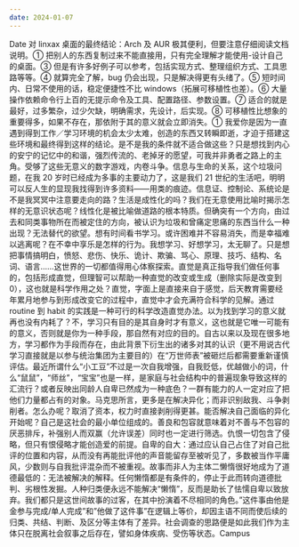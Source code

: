 ```yaml
---
date: 2024-01-07
---
```


Date 对 linxax 桌面的最终结论：Arch 及 AUR 极其便利，但要注意仔细阅读文档说明。① 把别人的东西复制过来不能直接用，只有完全理解才能使用-设计自己的桌面。③ 但是有许多好例子可以参考，包括实现方式、整理组织方式、工具思路等等。④ 就算完全了解，bug 仍会出现，只是解决得更有头绪了。⑤ 短时间内、日常不使用的话，稳定便捷性不比 windows（拓展可移植性也差）。⑥ 大量操作依赖命令行上百的无提示命令及工具、配置路径、参数设置。⑦ 适合的就是最好，过多繁杂，过少欠缺，明确需求，先设计，后实现。⑧ 可移植性比想象的重要得多，如果不存在，那依附于其的意义就会立即消失。① 我爱你是因为一直遇到得到工作／学习环境的机会太少太难，创造的东西又转瞬即逝，才迫于搭建这些环境和最终得到这样的结论。是不是我的条件就不适合做这些？只是想找到内心的安宁的记忆中的和谐，强烈传流的、老掉牙的愿望，可我并非勇者之路上的主角。受够了这些无意义的数字游戏，内卷斗争。信息与生命的关系，这个垃圾问题，在我 20 岁时已经成为多事的主要动力了，这是我们 21 世纪的生活吧，明明可以反人生的显现我找得到许多资料——用类的痕迹。信息证、控制论、系统论是不是我冥冥中注意要走向的路？生活是成性化的吗？我们在无意使用比喻时揭示怎样的无意识状态呢？线性化是被比喻做道路的根本特质。但确突有一个方向，由过去和同类事物所在而被定住的方向，被认识为垃圾和曾痛定思痛的东西当什么一种出现？无法替代的欲望。想有时间看书学习。或许困难并不容易消失，而是幸福难以逃离呢？在不幸中享乐是怎样的行为。我想学习、好想学习，太无聊了。只是想把事情搞明白，愤怒、悲伤、快乐、诡计、欺骗、骂心、原理、技巧、结构、名词、语言……这世界的一切都值得用心体察探索。直觉是真正指导我们做任何事的，包括形成直觉，但理智可以帮助一种直觉的改变或生成（删除实际是改变到 0），这也就是科学作用之处？直觉，字面上是直接来自于感觉，后天教育需要经年累月地参与到形成改变它的过程中，直觉中才会充满符合科学的见解。通过 routine 到 habit 的实践是一种可行的科学改造直觉办法。以为找到学习的意义就再也没有内耗了？不，学习只有目的是其自身时才有意义，这也就是它唯一可能有的意义，否则就是你为一种手段，那自然有对应的目的。自古以来以及现在很多地方，学习都作为手段而存在，由此背景下衍生出的诸多对其的认识（更不用说古代学习直接就是以参与统治集团为主要目的）在“万世师表”被砸烂后都需要重新谨慎评估。最近所谓什么“小工豆”不过是一次自我增强，自我贬低，优越做小的词，什么“鼠鼠”，“师丝”，“宝宝”也是一样，是家庭与社会结构中的普遍现象导致这样的汇流行？或者反映出同龄人自卑已然成为一种底色？一群有能力的人一定对应了把他们力量都占有的对象。马克思所言，更多是在解决异化；而非识别敌我、斗争剥削者。怎么办呢？取消了资本，权力时直接剥削得更甚。能否解决自己面临的异化开始呢？自己是这社会的最小单位组成的。善良和包容就意味着对不善与不包容的厌恶排斥，补强别人而双赢（允许误差）同时也一定进行筛选。仇恨一切包含了侵略，但只有恨侵略才能创造爱的前提。自卑的自大：通过应认自己占住了对自己批评的位置和内容，从而没有再能批评他的声音能留存至被听见了，多数被当作平庸风，少数则与自我批评混杂而不被重视。故事而非人为主体二懒惰很好地成为了道德最低的：无法被解决的解释。任何懒惰都是有条件的，停止于此而转向道德批判、劣根性发掘。人种归类便永远不能解决“懒惰”，反而是助长了怯懦自卑以致放弃。我们都只是这世间故事的过客，在其中扮演着不尽相同的角色。”这件事由他是金参与完成/单人完成”和”他做了这件事”在逻辑上等价，却因主语不同而使后续的归类、共结、判断、及区分等主体有了差异。社会调查的思路便是如此我们作为主体只在脱离社会叙事之后存在，譬如身体疾病、受伤等状态。Campus
